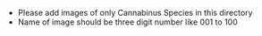 - Please add images of only Cannabinus Species in this directory
- Name of image should be three digit number like 001 to 100
